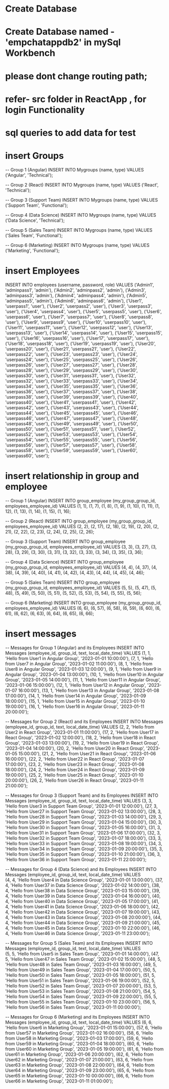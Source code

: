 # Create Database


# Create Database named - 'empchatappdb2' in mySql Workbench

# please dont change routing path; 


# refer- src folder in ReactApp , for login Functionality



# sql queries to add data for test


# insert Groups 
-- Group 1 (Angular)
INSERT INTO Mygroups (name, type) VALUES ('Angular', 'Technical');

-- Group 2 (React)
INSERT INTO Mygroups (name, type) VALUES ('React', 'Technical');

-- Group 3 (Support Team)
INSERT INTO Mygroups (name, type) VALUES ('Support Team', 'Functional');

-- Group 4 (Data Science)
INSERT INTO Mygroups (name, type) VALUES ('Data Science', 'Technical');

-- Group 5 (Sales Team)
INSERT INTO Mygroups (name, type) VALUES ('Sales Team', 'Functional');

-- Group 6 (Marketing)
INSERT INTO Mygroups (name, type) VALUES ('Marketing', 'Functional');



# insert Employees 
INSERT INTO employees (username, password, role) VALUES
    ('Admin1', 'adminpass1', 'admin'),
    ('Admin2', 'adminpass2', 'admin'),
    ('Admin3', 'adminpass3', 'admin'),
    ('Admin4', 'adminpass4', 'admin'),
    ('Admin5', 'adminpass5', 'admin'),
    ('Admin6', 'adminpass6', 'admin'),
    ('User1', 'userpass1', 'user'),
    ('User2', 'userpass2', 'user'),
    ('User3', 'userpass3', 'user'),
    ('User4', 'userpass4', 'user'),
    ('User5', 'userpass5', 'user'),
    ('User6', 'userpass6', 'user'),
    ('User7', 'userpass7', 'user'),
    ('User8', 'userpass8', 'user'),
    ('User9', 'userpass9', 'user'),
    ('User10', 'userpass10', 'user'),
    ('User11', 'userpass11', 'user'),
    ('User12', 'userpass12', 'user'),
    ('User13', 'userpass13', 'user'),
    ('User14', 'userpass14', 'user'),
    ('User15', 'userpass15', 'user'),
    ('User16', 'userpass16', 'user'),
    ('User17', 'userpass17', 'user'),
    ('User18', 'userpass18', 'user'),
    ('User19', 'userpass19', 'user'),
    ('User20', 'userpass20', 'user'),
    ('User21', 'userpass21', 'user'),
    ('User22', 'userpass22', 'user'),
    ('User23', 'userpass23', 'user'),
    ('User24', 'userpass24', 'user'),
    ('User25', 'userpass25', 'user'),
    ('User26', 'userpass26', 'user'),
    ('User27', 'userpass27', 'user'),
    ('User28', 'userpass28', 'user'),
    ('User29', 'userpass29', 'user'),
    ('User30', 'userpass30', 'user'),
    ('User31', 'userpass31', 'user'),
    ('User32', 'userpass32', 'user'),
    ('User33', 'userpass33', 'user'),
    ('User34', 'userpass34', 'user'),
    ('User35', 'userpass35', 'user'),
    ('User36', 'userpass36', 'user'),
    ('User37', 'userpass37', 'user'),
    ('User38', 'userpass38', 'user'),
    ('User39', 'userpass39', 'user'),
    ('User40', 'userpass40', 'user'),
    ('User41', 'userpass41', 'user'),
    ('User42', 'userpass42', 'user'),
    ('User43', 'userpass43', 'user'),
    ('User44', 'userpass44', 'user'),
    ('User45', 'userpass45', 'user'),
    ('User46', 'userpass46', 'user'),
    ('User47', 'userpass47', 'user'),
    ('User48', 'userpass48', 'user'),
    ('User49', 'userpass49', 'user'),
    ('User50', 'userpass50', 'user'),
    ('User51', 'userpass51', 'user'),
    ('User52', 'userpass52', 'user'),
    ('User53', 'userpass53', 'user'),
    ('User54', 'userpass54', 'user'),
    ('User55', 'userpass55', 'user'),
    ('User56', 'userpass56', 'user'),
    ('User57', 'userpass57', 'user'),
    ('User58', 'userpass58', 'user'),
    ('User59', 'userpass59', 'user'),
    ('User60', 'userpass60', 'user');
    
    
    
# insert relationship in group and employee

-- Group 1 (Angular)
INSERT INTO group_employee (my_group_group_id, employees_employee_id) VALUES
    (1, 1), (1, 7), (1, 8), (1, 9), (1, 10), (1, 11), (1, 12), (1, 13), (1, 14), (1, 15), (1, 16);

-- Group 2 (React)
INSERT INTO group_employee (my_group_group_id, employees_employee_id) VALUES
    (2, 2), (2, 17), (2, 18), (2, 19), (2, 20), (2, 21), (2, 22), (2, 23), (2, 24), (2, 25), (2, 26);

-- Group 3 (Support Team)
INSERT INTO group_employee (my_group_group_id, employees_employee_id) VALUES
    (3, 3), (3, 27), (3, 28), (3, 29), (3, 30), (3, 31), (3, 32), (3, 33), (3, 34), (3, 35), (3, 36);

-- Group 4 (Data Science)
INSERT INTO group_employee (my_group_group_id, employees_employee_id) VALUES
    (4, 4), (4, 37), (4, 38), (4, 39), (4, 40), (4, 41), (4, 42), (4, 43), (4, 44), (4, 45), (4, 46);

-- Group 5 (Sales Team)
INSERT INTO group_employee (my_group_group_id, employees_employee_id) VALUES
    (5, 5), (5, 47), (5, 48), (5, 49), (5, 50), (5, 51), (5, 52), (5, 53), (5, 54), (5, 55), (5, 56);

-- Group 6 (Marketing)
INSERT INTO group_employee (my_group_group_id, employees_employee_id) VALUES
    (6, 6), (6, 57), (6, 58), (6, 59), (6, 60), (6, 61), (6, 62), (6, 63), (6, 64), (6, 65), (6, 66);



# insert messages

-- Messages for Group 1 (Angular) and its Employees
INSERT INTO Messages (employee_id, group_id, text, local_date_time) 
VALUES 
    (1, 1, 'Hello from User1 in Angular Group', '2023-01-01 10:00:00'),
    (7, 1, 'Hello from User7 in Angular Group', '2023-01-02 11:00:00'),
    (8, 1, 'Hello from User8 in Angular Group', '2023-01-03 12:00:00'),
    (9, 1, 'Hello from User9 in Angular Group', '2023-01-04 13:00:00'),
    (10, 1, 'Hello from User10 in Angular Group', '2023-01-05 14:00:00'),
    (11, 1, 'Hello from User11 in Angular Group', '2023-01-06 15:00:00'),
    (12, 1, 'Hello from User12 in Angular Group', '2023-01-07 16:00:00'),
    (13, 1, 'Hello from User13 in Angular Group', '2023-01-08 17:00:00'),
    (14, 1, 'Hello from User14 in Angular Group', '2023-01-09 18:00:00'),
    (15, 1, 'Hello from User15 in Angular Group', '2023-01-10 19:00:00'),
    (16, 1, 'Hello from User16 in Angular Group', '2023-01-11 20:00:00');

-- Messages for Group 2 (React) and its Employees
INSERT INTO Messages (employee_id, group_id, text, local_date_time) 
VALUES 
    (2, 2, 'Hello from User2 in React Group', '2023-01-01 11:00:00'),
    (17, 2, 'Hello from User17 in React Group', '2023-01-02 12:00:00'),
    (18, 2, 'Hello from User18 in React Group', '2023-01-03 13:00:00'),
    (19, 2, 'Hello from User19 in React Group', '2023-01-04 14:00:00'),
    (20, 2, 'Hello from User20 in React Group', '2023-01-05 15:00:00'),
    (21, 2, 'Hello from User21 in React Group', '2023-01-06 16:00:00'),
    (22, 2, 'Hello from User22 in React Group', '2023-01-07 17:00:00'),
    (23, 2, 'Hello from User23 in React Group', '2023-01-08 18:00:00'),
    (24, 2, 'Hello from User24 in React Group', '2023-01-09 19:00:00'),
    (25, 2, 'Hello from User25 in React Group', '2023-01-10 20:00:00'),
    (26, 2, 'Hello from User26 in React Group', '2023-01-11 21:00:00');

-- Messages for Group 3 (Support Team) and its Employees
INSERT INTO Messages (employee_id, group_id, text, local_date_time) 
VALUES 
    (3, 3, 'Hello from User3 in Support Team Group', '2023-01-01 12:00:00'),
    (27, 3, 'Hello from User27 in Support Team Group', '2023-01-02 13:00:00'),
    (28, 3, 'Hello from User28 in Support Team Group', '2023-01-03 14:00:00'),
    (29, 3, 'Hello from User29 in Support Team Group', '2023-01-04 15:00:00'),
    (30, 3, 'Hello from User30 in Support Team Group', '2023-01-05 16:00:00'),
    (31, 3, 'Hello from User31 in Support Team Group', '2023-01-06 17:00:00'),
    (32, 3, 'Hello from User32 in Support Team Group', '2023-01-07 18:00:00'),
    (33, 3, 'Hello from User33 in Support Team Group', '2023-01-08 19:00:00'),
    (34, 3, 'Hello from User34 in Support Team Group', '2023-01-09 20:00:00'),
    (35, 3, 'Hello from User35 in Support Team Group', '2023-01-10 21:00:00'),
    (36, 3, 'Hello from User36 in Support Team Group', '2023-01-11 22:00:00');

-- Messages for Group 4 (Data Science) and its Employees
INSERT INTO Messages (employee_id, group_id, text, local_date_time) 
VALUES  
    (4, 4, 'Hello from User4 in Data Science Group', '2023-01-01 13:00:00'),
    (37, 4, 'Hello from User37 in Data Science Group', '2023-01-02 14:00:00'),
    (38, 4, 'Hello from User38 in Data Science Group', '2023-01-03 15:00:00'),
    (39, 4, 'Hello from User39 in Data Science Group', '2023-01-04 16:00:00'),
    (40, 4, 'Hello from User40 in Data Science Group', '2023-01-05 17:00:00'),
    (41, 4, 'Hello from User41 in Data Science Group', '2023-01-06 18:00:00'),
    (42, 4, 'Hello from User42 in Data Science Group', '2023-01-07 19:00:00'),
    (43, 4, 'Hello from User43 in Data Science Group', '2023-01-08 20:00:00'),
    (44, 4, 'Hello from User44 in Data Science Group', '2023-01-09 21:00:00'),
    (45, 4, 'Hello from User45 in Data Science Group', '2023-01-10 22:00:00'),
    (46, 4, 'Hello from User46 in Data Science Group', '2023-01-11 23:00:00');

-- Messages for Group 5 (Sales Team) and its Employees
INSERT INTO Messages (employee_id, group_id, text, local_date_time) 
VALUES  
    (5, 5, 'Hello from User5 in Sales Team Group', '2023-01-01 14:00:00'),
    (47, 5, 'Hello from User47 in Sales Team Group', '2023-01-02 15:00:00'),
    (48, 5, 'Hello from User48 in Sales Team Group', '2023-01-03 16:00:00'),
    (49, 5, 'Hello from User49 in Sales Team Group', '2023-01-04 17:00:00'),
    (50, 5, 'Hello from User50 in Sales Team Group', '2023-01-05 18:00:00'),
    (51, 5, 'Hello from User51 in Sales Team Group', '2023-01-06 19:00:00'),
    (52, 5, 'Hello from User52 in Sales Team Group', '2023-01-07 20:00:00'),
    (53, 5, 'Hello from User53 in Sales Team Group', '2023-01-08 21:00:00'),
    (54, 5, 'Hello from User54 in Sales Team Group', '2023-01-09 22:00:00'),
    (55, 5, 'Hello from User55 in Sales Team Group', '2023-01-10 23:00:00'),
    (56, 5, 'Hello from User56 in Sales Team Group', '2023-01-11 00:00:00');

-- Messages for Group 6 (Marketing) and its Employees
INSERT INTO Messages (employee_id, group_id, text, local_date_time) 
VALUES 
    (6, 6, 'Hello from User6 in Marketing Group', '2023-01-01 15:00:00'),
    (57, 6, 'Hello from User57 in Marketing Group', '2023-01-02 16:00:00'),
    (58, 6, 'Hello from User58 in Marketing Group', '2023-01-03 17:00:00'),
    (59, 6, 'Hello from User59 in Marketing Group', '2023-01-04 18:00:00'),
    (60, 6, 'Hello from User60 in Marketing Group', '2023-01-05 19:00:00'),
    (61, 6, 'Hello from User61 in Marketing Group', '2023-01-06 20:00:00'),
    (62, 6, 'Hello from User62 in Marketing Group', '2023-01-07 21:00:00'),
    (63, 6, 'Hello from User63 in Marketing Group', '2023-01-08 22:00:00'),
    (64, 6, 'Hello from User64 in Marketing Group', '2023-01-09 23:00:00'),
    (65, 6, 'Hello from User65 in Marketing Group', '2023-01-10 00:00:00'),
    (66, 6, 'Hello from User66 in Marketing Group', '2023-01-11 01:00:00');





